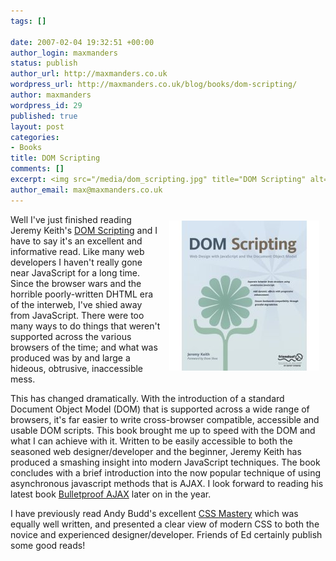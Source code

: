 ```yaml
--- 
tags: []

date: 2007-02-04 19:32:51 +00:00
author_login: maxmanders
status: publish
author_url: http://maxmanders.co.uk
wordpress_url: http://maxmanders.co.uk/blog/books/dom-scripting/
author: maxmanders
wordpress_id: 29
published: true
layout: post
categories: 
- Books
title: DOM Scripting
comments: []
excerpt: <img src="/media/dom_scripting.jpg" title="DOM Scripting" alt="DOM Scripting" align="right" border="0" hspace="10" vspace="10" /> Well I've just finished reading Jeremy Keith's <a href="http://www.domscripting.com/book/" title="DOM Scripting">DOM Scripting</a> and I have to say it's an excellent and informative read.  Like many web developers I haven't really gone near JavaScript for a long time.  Since the browser wars and the horrible poorly-written DHTML era of the interweb, I've shied away from JavaScript.  There were too many ways to do things that weren't supported across the various browsers of the time; and what was produced was by and large a hideous, obtrusive, inaccessible mess.
author_email: max@maxmanders.co.uk
---
```

<img src="/media/dom_scripting.jpg" title="DOM Scripting" alt="DOM Scripting" align="right" border="0" hspace="10" vspace="10" />
Well I've just finished reading Jeremy Keith's <a href="http://www.domscripting.com/book/" title="DOM Scripting">DOM Scripting</a> and I have to say it's an excellent and informative read.  Like many web developers I haven't really gone near JavaScript for a long time.  Since the browser wars and the horrible poorly-written DHTML era of the interweb, I've shied away from JavaScript.  There were too many ways to do things that weren't supported across the various browsers of the time; and what was produced was by and large a hideous, obtrusive, inaccessible mess.<!--more-->

This has changed dramatically.  With the introduction of a standard Document Object Model (DOM) that is supported across a wide range of browsers, it's far easier to write cross-browser compatible, accessible and usable DOM scripts.  This book brought me up to speed with the DOM and what I can achieve with it.  Written to be easily accessible to both the seasoned web designer/developer and the beginner, Jeremy Keith has produced a smashing insight into modern JavaScript techniques.  The book concludes with a brief introduction into the now popular technique of using asynchronous javascript methods that is AJAX.  I look forward to reading his latest book <a href="http://www.bulletproofajax.com/" title="Bulletproof AJAX">Bulletproof AJAX</a> later on in the year.

I have previously read Andy Budd's excellent <a href="http://www.cssmastery.com/" title="CSS Mastery">CSS Mastery</a> which was equally well written, and presented a clear view of modern CSS to both the novice and experienced designer/developer. Friends of Ed certainly publish some good reads!
